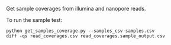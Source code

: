 Get sample coverages from illumina and nanopore reads.

To run the sample test:
```
python get_samples_coverage.py --samples_csv samples.csv
diff -qs read_coverages.csv read_coverages.sample_output.csv
```
